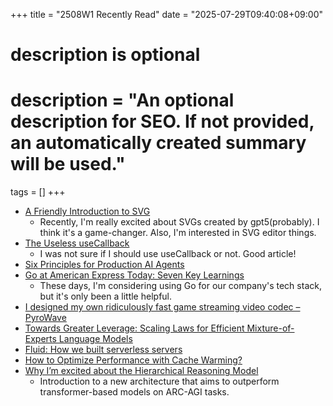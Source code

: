 +++
title = "2508W1 Recently Read"
date = "2025-07-29T09:40:08+09:00"

#
# description is optional
#
# description = "An optional description for SEO. If not provided, an automatically created summary will be used."

tags = []
+++

- [A Friendly Introduction to SVG](https://www.joshwcomeau.com/svg/friendly-introduction-to-svg/)
  - Recently, I'm really excited about SVGs created by gpt5(probably). I think it's a game-changer. Also, I'm interested in SVG editor things.
- [The Useless useCallback](https://tkdodo.eu/blog/the-useless-use-callback)
  - I was not sure if I should use useCallback or not. Good article!
- [Six Principles for Production AI Agents](https://www.app.build/blog/six-principles-production-ai-agents)
- [Go at American Express Today: Seven Key Learnings](https://americanexpress.io/go-at-american-express-today/)
  - These days, I'm considering using Go for our company's tech stack, but it's only been a little helpful.
- [I designed my own ridiculously fast game streaming video codec – PyroWave](https://themaister.net/blog/2025/06/16/i-designed-my-own-ridiculously-fast-game-streaming-video-codec-pyrowave/)
- [Towards Greater Leverage: Scaling Laws for Efficient Mixture-of-Experts Language Models](https://arxiv.org/abs/2507.17702)
- [Fluid: How we built serverless servers](https://vercel.com/blog/fluid-how-we-built-serverless-servers)
- [How to Optimize Performance with Cache Warming?](https://newsletter.scalablethread.com/p/how-to-optimize-performance-with?publication_id=2696424&post_id=169311957&isFreemail=true&r=15707&triedRedirect=true)
- [Why I’m excited about the Hierarchical Reasoning Model](https://medium.com/@causalwizard/why-im-excited-about-the-hierarchical-reasoning-model-8fc04851ea7e)
  - Introduction to a new architecture that aims to outperform transformer-based models on ARC-AGI tasks.
